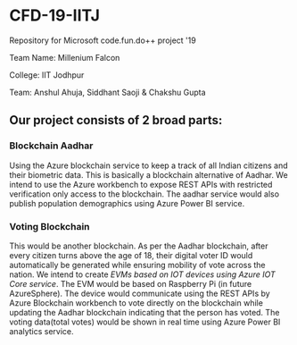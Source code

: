 # CFD-19-IITJ
Repository for Microsoft code.fun.do++ project '19

Team Name: Millenium Falcon

College: IIT Jodhpur

Team: Anshul Ahuja, Siddhant Saoji & Chakshu Gupta

## Our project consists of 2 broad parts:

### Blockchain Aadhar
Using the Azure blockchain service to keep a track of all Indian citizens and their biometric data. This is basically a blockchain alternative of Aadhar. We intend to use the Azure workbench to expose REST APIs with restricted verification only access to the blockchain. The aadhar service would also publish population demographics using Azure Power BI service.

### Voting Blockchain
This would be another blockchain. As per the Aadhar blockchain, after every citizen turns above the age of 18, their digital voter ID would automatically be generated while ensuring mobility of vote across the nation. We intend to create *EVMs based on IOT devices using Azure IOT Core service*. The EVM would be based on Raspberry Pi (in future AzureSphere). The device would communicate using the REST APIs by Azure Blockchain workbench to vote directly on the blockchain while updating the Aadhar blockchain indicating that the person has voted.
The voting data(total votes) would be shown in real time using Azure Power BI analytics service.

